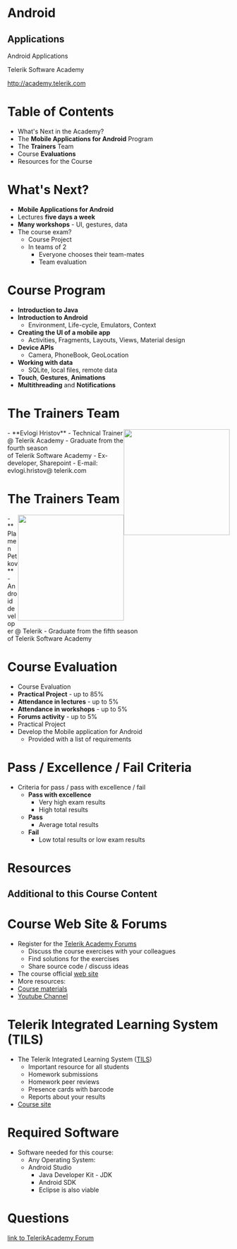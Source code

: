 <!-- section start -->

<!-- attr: {id: 'title', class: 'slide-title', hasScriptWrapper: true} -->
# Android
##  Applications
<div class="signature">
    <p class="signature-course">Android Applications</p>
    <p class="signature-initiative">Telerik Software Academy</p>
    <a href="http://academy.telerik.com" class="signature-link">http://academy.telerik.com</a>
</div>


<!-- section start -->
<!-- attr: { id:'table-of-contents', class:'table-of-contents slide-section' } -->
# Table of Contents
- What's Next in the Academy?
- The **Mobile Applications for Android** Program
- The **Trainers** Team
- Course **Evaluations**
- Resources for the Course

<!-- section start -->
<!-- attr: { class:'slide-section', id:'coming-next', showInPresentation: true } -->
<!-- # Mobile Applications for Windows
## The Next Module in the Software Academy -->

<!-- attr: { hasScriptWrapper:true, style:'font-size:0.9em' } -->
# What's Next?
- **Mobile Applications for Android**
- Lectures **five days a week**
- **Many workshops** - UI, gestures, data
- The course exam?
  - Course Project
  - In teams of 2
    - Everyone chooses their team-mates
    - Team evaluation

<!-- section start -->
<!-- attr: { id:'', class:'slide-section', showInPresentation:true } -->
<!-- # Mobile Applications for Android
## Course Program -->

<!-- attr: { style:'font-size:0.9em' } -->
# Course Program
- **Introduction to Java**
- **Introduction to Android**
  - Environment, Life-cycle, Emulators, Context
- **Creating the UI of a mobile app**
  - Activities, Fragments, Layouts, Views, Material design
- **Device APIs**
  - Camera, PhoneBook, GeoLocation
- **Working with data**
  - SQLite, local files, remote data
- **Touch**, **Gestures**, **Animations**
- **Multithreading** and **Notifications**

<!-- section start -->
<!-- attr: { id:'', class:'slide-section', showInPresentation:true } -->
<!-- # The Trainers Team -->

<!-- attr: {hasScriptWrapper: true} -->
# The Trainers Team
<img src="https://raw.githubusercontent.com/TelerikAcademy/Common/master/revealjs-theme/css/imgs/evlogi-hristov.jpg" style="float:right" height="240" />
-   **Evlogi Hristov**
	-   Technical Trainer @ Telerik Academy
	-   Graduate from the fourth season
	<br />of Telerik Software Academy
	-   Ex-developer, Sharepoint
	-   E-mail: evlogi.hristov@ telerik.com

<!-- attr: {hasScriptWrapper: true} -->
# The Trainers Team
<img src="https://raw.githubusercontent.com/TelerikAcademy/Common/master/revealjs-theme/css/imgs/plamen-petkov.jpg" style="float:right" height="240" />
-   **Plamen Petkov**
	-   Android developer @ Telerik
	-   Graduate from the fifth season
	<br />of Telerik Software Academy


<!-- section start -->
<!-- attr: { id:'', class:'slide-section', showInPresentation:true } -->
<!-- # Course Evaluation -->

# Course Evaluation
-  Course Evaluation
  - **Practical Project** - up to 85%
  - **Attendance in lectures** - up to 5%
  - **Attendance in workshops** - up to 5%
  - **Forums activity** - up to 5%
-  Practical Project
  - Develop the Mobile application for Android
    - Provided with a list of requirements

# Pass / Excellence / Fail Criteria
- Criteria for pass / pass with excellence / fail
  - **Pass with excellence**
    - Very high exam results
    - High total results
  - **Pass**
    - Average total results
  - **Fail**
    - Low total results or low exam results

<!-- section start -->
<!-- attr: { id:'', class:'slide-section', showInPresentation:true } -->
# Resources
## Additional to this Course Content

# Course Web Site & Forums
-	Register for the [Telerik Academy Forums](http://http://telerikacademy.com/Forum/Category/64/windows-mobile-apps)
	-	Discuss the course exercises with your colleagues
	-	Find solutions for the exercises
	-	Share source code / discuss ideas
-	The course official [web site](http://telerikacademy.com/Courses/Courses/Details/306)
-	More resources:
  - [Course materials](https://github.com/TelerikAcademy/Mobile-Applications-for-Android)
  - [Youtube Channel](https://www.youtube.com/playlist?list=PLF4lVL1sPDSkOk_zRg1Rgf4drlohCR1GJ)

# Telerik Integrated Learning System (TILS)
- The Telerik Integrated Learning System ([TILS](http://www.telerikacademy.com))
  - Important resource for all students
  - Homework submissions
  -  Homework peer reviews
  - Presence cards with barcode
  - Reports about your results
- [Course site](http://telerikacademy.com/Courses/Courses/Details/306)

# Required Software
- Software needed for this course:
  - Any Operating System:
  - Android Studio
    - Java Developer Kit - JDK
    - Android SDK
    - Eclipse is also viable

<!-- section start -->
<!-- attr: { id:'questions', class:'slide-section', showInPresentation:true } -->
# Questions
<!-- ## Android Applications -->
[link to TelerikAcademy Forum]()
